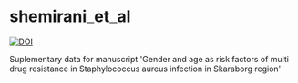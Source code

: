 # shemirani_et_al
[![DOI](https://zenodo.org/badge/698976053.svg)](https://zenodo.org/badge/latestdoi/698976053)



Suplementary data for manuscript 'Gender and age as risk factors of multi drug resistance in Staphylococcus aureus infection in Skaraborg region'
